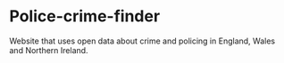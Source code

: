 # Police-crime-finder
Website that uses open data about crime and policing in England, Wales and Northern Ireland.

